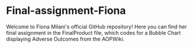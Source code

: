# Final-assignment-Fiona

Welcome to Fiona Milani's official GitHub repository!
Here you can find her final assignment in the FinalProduct file, which codes for a Bubble Chart displaying Adverse Outcomes from the AOPWiki.
